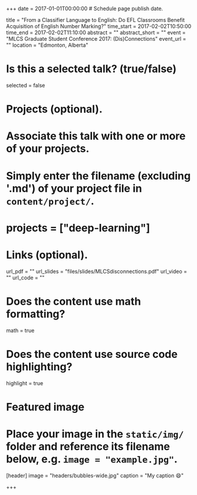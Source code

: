 +++
date = 2017-01-01T00:00:00  # Schedule page publish date.

title = "From a Classifier Language to English: Do EFL Classrooms Benefit Acquisition of English Number Marking?"
time_start = 2017-02-02T10:50:00
time_end = 2017-02-02T11:10:00
abstract = ""
abstract_short = ""
event = "MLCS Graduate Student Conference 2017: (Dis)Connections"
event_url = ""
location = "Edmonton, Alberta"

# Is this a selected talk? (true/false)
selected = false

# Projects (optional).
#   Associate this talk with one or more of your projects.
#   Simply enter the filename (excluding '.md') of your project file in `content/project/`.
# projects = ["deep-learning"]

# Links (optional).
url_pdf = ""
url_slides = "files/slides/MLCSdisconnections.pdf"
url_video = ""
url_code = ""

# Does the content use math formatting?
math = true

# Does the content use source code highlighting?
highlight = true

# Featured image
# Place your image in the `static/img/` folder and reference its filename below, e.g. `image = "example.jpg"`.
[header]
image = "headers/bubbles-wide.jpg"
caption = "My caption :smile:"

+++

